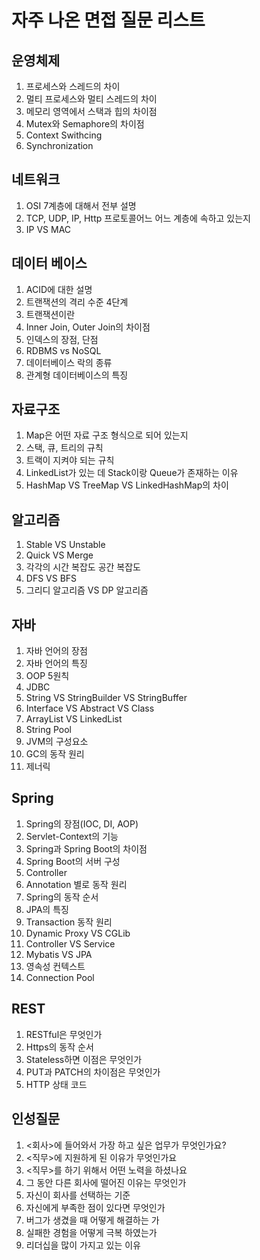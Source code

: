 # 자주 나온 면접 질문 리스트

## 운영체제

1. 프로세스와 스레드의 차이
2. 멀티 프로세스와 멀티 스레드의 차이
3. 메모리 영역에서 스택과 힙의 차이점
4. Mutex와 Semaphore의 차이점
5. Context Swithcing
6. Synchronization

## 네트워크

1. OSI 7계층에 대해서 전부 설명
2. TCP, UDP, IP, Http 프로토콜어느 어느 계층에 속하고 있는지
3. IP VS MAC

## 데이터 베이스

1. ACID에 대한 설명
2. 트랜잭션의 격리 수준 4단계
3. 트랜잭션이란
4. Inner Join, Outer Join의 차이점
5. 인덱스의 장점, 단점
6. RDBMS vs NoSQL
7. 데이터베이스 락의 종류
8. 관계형 데이터베이스의 특징

## 자료구조

1. Map은 어떤 자료 구조 형식으로 되어 있는지
2. 스택, 큐, 트리의 규칙
3. 트랙이 지켜야 되는 규칙
4. LinkedList가 있는 데 Stack이랑 Queue가 존재하는 이유
5. HashMap VS TreeMap VS LinkedHashMap의 차이

## 알고리즘

1. Stable VS Unstable
2. Quick VS Merge
3. 각각의 시간 복잡도 공간 복잡도
4. DFS VS BFS
5. 그리디 알고리즘 VS DP 알고리즘

## 자바

1. 자바 언어의 장점
2. 자바 언어의 특징
3. OOP 5원칙
4. JDBC
5. String VS StringBuilder VS StringBuffer
6. Interface VS Abstract VS Class
7. ArrayList VS LinkedList
8. String Pool
9. JVM의 구성요소
10. GC의 동작 원리
11. 제너릭

## Spring

1. Spring의 장점(IOC, DI, AOP)
2. Servlet-Context의 기능
3. Spring과 Spring Boot의 차이점
4. Spring Boot의 서버 구성
5. Controller
6. Annotation 별로 동작 원리
7. Spring의 동작 순서
8. JPA의 특징
9. Transaction 동작 원리
10. Dynamic Proxy VS CGLib
11. Controller VS Service
12. Mybatis VS JPA
13. 영속성 컨텍스트
14. Connection Pool

## REST

1. RESTful은 무엇인가
2. Https의 동작 순서
3. Stateless하면 이점은 무엇인가
4. PUT과 PATCH의 차이점은 무엇인가
5. HTTP 상태 코드

## 인성질문

1. <회사>에 들어와서 가장 하고 싶은 업무가 무엇인가요?
2. <직무>에 지원하게 된 이유가 무엇인가요
3. <직무>를 하기 위해서 어떤 노력을 하셨나요
4. 그 동안 다른 회사에 떨어진 이유는 무엇인가
5. 자신이 회사를 선택하는 기준
6. 자신에게 부족한 점이 있다면 무엇인가
7. 버그가 생겼을 때 어떻게 해결하는 가
8. 실패한 경험을 어떻게 극복 하였는가
9. 리더십을 많이 가지고 있는 이유

